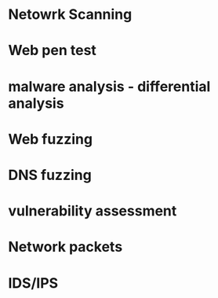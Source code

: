 
# Netowrk Scanning 

# Web pen test 

# malware analysis - differential analysis

# Web fuzzing 

# DNS fuzzing 

# vulnerability assessment

# Network packets 

# IDS/IPS


